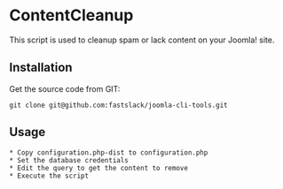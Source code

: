 ContentCleanup
========

This script is used to cleanup spam or lack content on your Joomla! site.

Installation
------------

Get the source code from GIT:

    git clone git@github.com:fastslack/joomla-cli-tools.git

Usage
------------

	* Copy configuration.php-dist to configuration.php
	* Set the database credentials
	* Edit the query to get the content to remove
	* Execute the script

